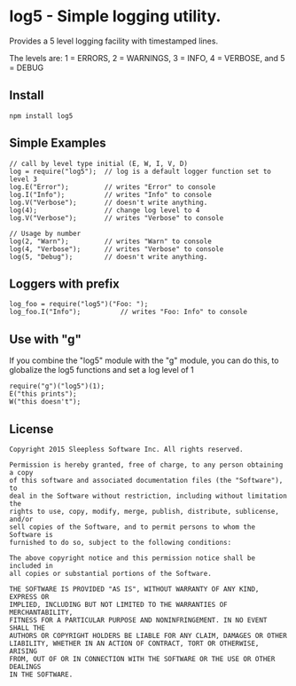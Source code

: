 
# log5 - Simple logging utility.  

Provides a 5 level logging facility with timestamped lines.

The levels are: 1 = ERRORS, 2 = WARNINGS, 3 = INFO, 4 = VERBOSE, and 5 = DEBUG 

## Install
	
	npm install log5

## Simple Examples

	// call by level type initial (E, W, I, V, D)
	log = require("log5");	// log is a default logger function set to level 3
	log.E("Error");			// writes "Error" to console
	log.I("Info");			// writes "Info" to console
	log.V("Verbose");		// doesn't write anything.
	log(4);					// change log level to 4
	log.V("Verbose");		// writes "Verbose" to console

	// Usage by number
	log(2, "Warn");			// writes "Warn" to console
	log(4, "Verbose");		// writes "Verbose" to console
	log(5, "Debug");		// doesn't write anything.


## Loggers with prefix

	log_foo = require("log5")("Foo: ");
	log_foo.I("Info");			// writes "Foo: Info" to console


## Use with "g"

If you combine the "log5" module with the "g" module, you can do this, to
globalize the log5 functions and set a log level of 1

	require("g")("log5")(1);
	E("this prints");
	W("this doesn't");


## License

	Copyright 2015 Sleepless Software Inc. All rights reserved.

	Permission is hereby granted, free of charge, to any person obtaining a copy
	of this software and associated documentation files (the "Software"), to
	deal in the Software without restriction, including without limitation the
	rights to use, copy, modify, merge, publish, distribute, sublicense, and/or
	sell copies of the Software, and to permit persons to whom the Software is
	furnished to do so, subject to the following conditions:

	The above copyright notice and this permission notice shall be included in
	all copies or substantial portions of the Software.

	THE SOFTWARE IS PROVIDED "AS IS", WITHOUT WARRANTY OF ANY KIND, EXPRESS OR
	IMPLIED, INCLUDING BUT NOT LIMITED TO THE WARRANTIES OF MERCHANTABILITY,
	FITNESS FOR A PARTICULAR PURPOSE AND NONINFRINGEMENT. IN NO EVENT SHALL THE
	AUTHORS OR COPYRIGHT HOLDERS BE LIABLE FOR ANY CLAIM, DAMAGES OR OTHER
	LIABILITY, WHETHER IN AN ACTION OF CONTRACT, TORT OR OTHERWISE, ARISING
	FROM, OUT OF OR IN CONNECTION WITH THE SOFTWARE OR THE USE OR OTHER DEALINGS
	IN THE SOFTWARE. 
